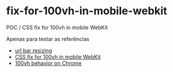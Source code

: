 # fix-for-100vh-in-mobile-webkit
POC / CSS fix for 100vh in mobile WebKit

Apenas para testar as referências


- [url bar resizing](https://developers.google.com/web/updates/2016/12/url-bar-resizing)
- [CSS fix for 100vh in mobile WebKit](https://allthingssmitty.com/2020/05/11/css-fix-for-100vh-in-mobile-webkit/)
- [100vh behavior on Chrome](https://dev.to/glittle/comment/a0n3)
